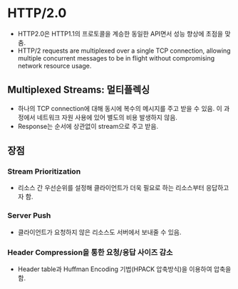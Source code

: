 # HTTP/2.0

- HTTP2.0은 HTTP1.1의 프로토콜을 계승한 동일한 API면서 성능 향상에 초점을 맞춤.
- HTTP/2 requests are multiplexed over a single TCP connection, allowing multiple concurrent messages to be in flight without compromising network resource usage.

## Multiplexed Streams: 멀티플렉싱

- 하나의 TCP connection에 대해 동시에 복수의 메시지를 주고 받을 수 있음. 이 과정에서 네트워크 자원 사용에 있어 별도의 비용 발생하지 않음.
- Response는 순서에 상관없이 stream으로 주고 받음.

## 장점

### Stream Prioritization

- 리소스 간 우선순위를 설정해 클라이언트가 더욱 필요로 하는 리소스부터 응답하고자 함.

### Server Push

- 클라이언트가 요청하지 않은 리소스도 서버에서 보내줄 수 있음.

### Header Compression을 통한 요청/응답 사이즈 감소

- Header table과 Huffman Encoding 기법(HPACK 압축방식)을 이용하여 압축을 함.
